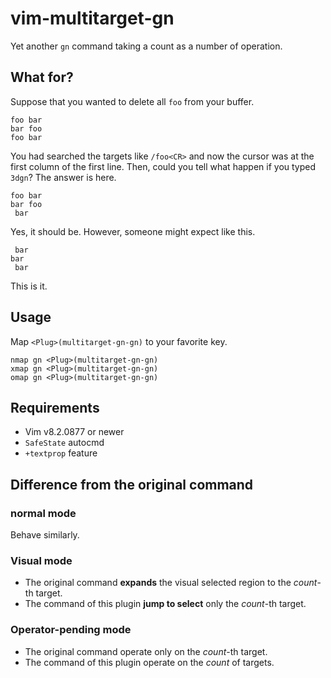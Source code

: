 vim-multitarget-gn
=================

Yet another `gn` command taking a count as a number of operation.

## What for?

Suppose that you wanted to delete all `foo` from your buffer.

```
foo bar
bar foo
foo bar
```

You had searched the targets like `/foo<CR>` and now the cursor was at the first column of the first line.
Then, could you tell what happen if you typed `3dgn`?
The answer is here.

```
foo bar
bar foo
 bar
```

Yes, it should be. However, someone might expect like this.

```
 bar
bar 
 bar
```

This is it.


## Usage

Map `<Plug>(multitarget-gn-gn)` to your favorite key.

```
nmap gn <Plug>(multitarget-gn-gn)
xmap gn <Plug>(multitarget-gn-gn)
omap gn <Plug>(multitarget-gn-gn)
```


## Requirements
- Vim v8.2.0877 or newer
- `SafeState` autocmd
- `+textprop` feature


## Difference from the original command

### normal mode

Behave similarly.

### Visual mode

- The original command **expands** the visual selected region to the *count*-th target.
- The command of this plugin **jump to select** only the *count*-th target.

### Operator-pending mode

- The original command operate only on the *count*-th target.
- The command of this plugin operate on the *count* of targets.


